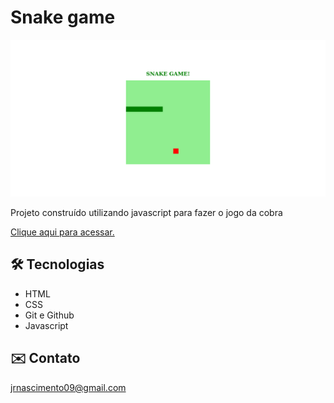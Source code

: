 # Snake game

![preview](./.github/preview.png)

Projeto construído utilizando javascript para fazer o jogo da cobra

[Clique aqui para acessar.](https://ocnjota.github.io/snake_game/)

## 🛠️ Tecnologias

- HTML
- CSS
- Git e Github 
- Javascript

## ✉️ Contato

jrnascimento09@gmail.com

<!-- link para referencia: https://github.com/OCNJota/nlw-esports-explorer#readme -->
